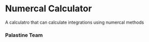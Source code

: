 # Numercal Calculator
A calculatro that can calculate integrations using numercal methods

### Palastine Team
